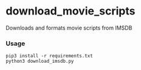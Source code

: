 # download_movie_scripts
Downloads and formats movie scripts from IMSDB

### Usage
```
pip3 install -r requirements.txt
python3 download_imsdb.py
```